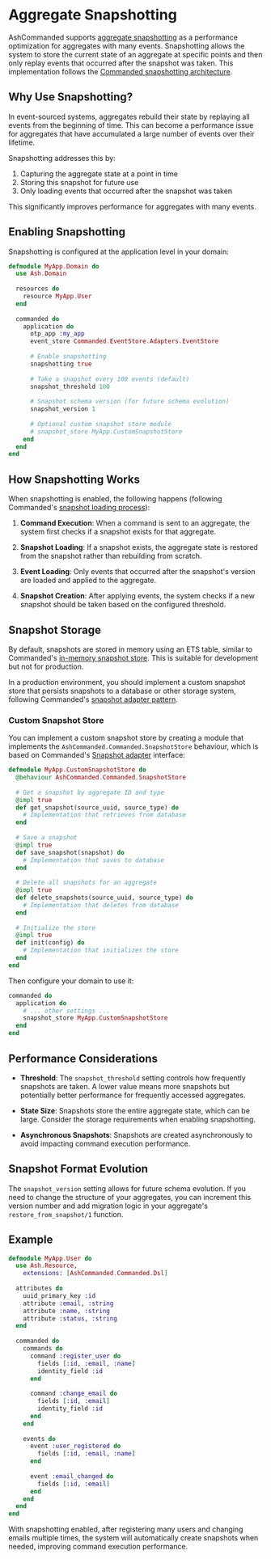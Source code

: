 # Aggregate Snapshotting

AshCommanded supports [aggregate snapshotting](https://hexdocs.pm/commanded/aggregate-snapshotting.html) as a performance optimization for aggregates with many events. Snapshotting allows the system to store the current state of an aggregate at specific points and then only replay events that occurred after the snapshot was taken. This implementation follows the [Commanded snapshotting architecture](https://hexdocs.pm/commanded/aggregate-snapshotting.html).

## Why Use Snapshotting?

In event-sourced systems, aggregates rebuild their state by replaying all events from the beginning of time. This can become a performance issue for aggregates that have accumulated a large number of events over their lifetime.

Snapshotting addresses this by:

1. Capturing the aggregate state at a point in time
2. Storing this snapshot for future use
3. Only loading events that occurred after the snapshot was taken

This significantly improves performance for aggregates with many events.

## Enabling Snapshotting

Snapshotting is configured at the application level in your domain:

```elixir
defmodule MyApp.Domain do
  use Ash.Domain
  
  resources do
    resource MyApp.User
  end
  
  commanded do
    application do
      otp_app :my_app
      event_store Commanded.EventStore.Adapters.EventStore
      
      # Enable snapshotting
      snapshotting true
      
      # Take a snapshot every 100 events (default)
      snapshot_threshold 100
      
      # Snapshot schema version (for future schema evolution)
      snapshot_version 1
      
      # Optional custom snapshot store module
      # snapshot_store MyApp.CustomSnapshotStore
    end
  end
end
```

## How Snapshotting Works

When snapshotting is enabled, the following happens (following Commanded's [snapshot loading process](https://hexdocs.pm/commanded/aggregate-snapshotting.html#how-it-works)):

1. **Command Execution**: When a command is sent to an aggregate, the system first checks if a snapshot exists for that aggregate.

2. **Snapshot Loading**: If a snapshot exists, the aggregate state is restored from the snapshot rather than rebuilding from scratch.

3. **Event Loading**: Only events that occurred after the snapshot's version are loaded and applied to the aggregate.

4. **Snapshot Creation**: After applying events, the system checks if a new snapshot should be taken based on the configured threshold.

## Snapshot Storage

By default, snapshots are stored in memory using an ETS table, similar to Commanded's [in-memory snapshot store](https://hexdocs.pm/commanded/aggregate-snapshotting.html#snapshot-storage). This is suitable for development but not for production. 

In a production environment, you should implement a custom snapshot store that persists snapshots to a database or other storage system, following Commanded's [snapshot adapter pattern](https://hexdocs.pm/commanded/aggregate-snapshotting.html#custom-snapshot-storage).

### Custom Snapshot Store

You can implement a custom snapshot store by creating a module that implements the `AshCommanded.Commanded.SnapshotStore` behaviour, which is based on Commanded's [Snapshot adapter](https://hexdocs.pm/commanded/Commanded.Snapshotting.Adapter.html) interface:

```elixir
defmodule MyApp.CustomSnapshotStore do
  @behaviour AshCommanded.Commanded.SnapshotStore
  
  # Get a snapshot by aggregate ID and type
  @impl true
  def get_snapshot(source_uuid, source_type) do
    # Implementation that retrieves from database
  end
  
  # Save a snapshot
  @impl true
  def save_snapshot(snapshot) do
    # Implementation that saves to database
  end
  
  # Delete all snapshots for an aggregate
  @impl true
  def delete_snapshots(source_uuid, source_type) do
    # Implementation that deletes from database
  end
  
  # Initialize the store
  @impl true
  def init(config) do
    # Implementation that initializes the store
  end
end
```

Then configure your domain to use it:

```elixir
commanded do
  application do
    # ... other settings ...
    snapshot_store MyApp.CustomSnapshotStore
  end
end
```

## Performance Considerations

- **Threshold**: The `snapshot_threshold` setting controls how frequently snapshots are taken. A lower value means more snapshots but potentially better performance for frequently accessed aggregates.

- **State Size**: Snapshots store the entire aggregate state, which can be large. Consider the storage requirements when enabling snapshotting.

- **Asynchronous Snapshots**: Snapshots are created asynchronously to avoid impacting command execution performance.

## Snapshot Format Evolution

The `snapshot_version` setting allows for future schema evolution. If you need to change the structure of your aggregates, you can increment this version number and add migration logic in your aggregate's `restore_from_snapshot/1` function.

## Example

```elixir
defmodule MyApp.User do
  use Ash.Resource,
    extensions: [AshCommanded.Commanded.Dsl]
  
  attributes do
    uuid_primary_key :id
    attribute :email, :string
    attribute :name, :string
    attribute :status, :string
  end
  
  commanded do
    commands do
      command :register_user do
        fields [:id, :email, :name]
        identity_field :id
      end
      
      command :change_email do
        fields [:id, :email]
        identity_field :id
      end
    end
    
    events do
      event :user_registered do
        fields [:id, :email, :name]
      end
      
      event :email_changed do
        fields [:id, :email]
      end
    end
  end
end
```

With snapshotting enabled, after registering many users and changing emails multiple times, the system will automatically create snapshots when needed, improving command execution performance.